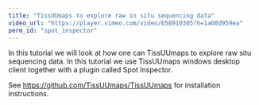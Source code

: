 ```yaml
---
title: "TissUUmaps to explore raw in situ sequencing data"
video_url: "https://player.vimeo.com/video/658910305?h=1a08d959ea"
perm_id: "spot_inspector"
---
```


In this tutorial we will look at how one can TissUUmaps to explore raw situ sequencing data. 
In this tutorial we use TissUUmaps windows desktop client together with a plugin called Spot Inspector. 

See <a href="https://github.com/TissUUmaps/TissUUmaps"> https://github.com/TissUUmaps/TissUUmaps</a> for installation instructions.